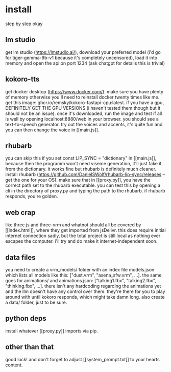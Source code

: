 # install
step by step okay

## lm studio
get lm studio (https://lmstudio.ai/), download your preferred model (i'd go for tiger-gemma-9b-v1 because it's completely uncensored), load it into memory and open the api on port 1234 (ask chatgpt for details this is trivial)

## kokoro-tts
get docker desktop (https://www.docker.com/). make sure you have plenty of memory otherwise you'll need to reinstall docker twenty times like me. get this image: ghcr.io/remsky/kokoro-fastapi-cpu:latest. if you have a gpu, DEFINITELY GET THE GPU VERSIONS (i haven't tested them though but it should not be an issue). once it's downloaded, run the image and test if all is well by opening localhost:8880/web in your browser. you should see a text-to-speech generator. try out the voices and accents, it's quite fun and you can then change the voice in [[main.js]]. 

## rhubarb
you can skip this if you set const LIP_SYNC = "dictionary" in [[main.js]], because then the programm won't need viseme generation, it'll just fake it from the dictionary. it works fine but rhubarb is definitely much cleaner.
install rhubarb (https://github.com/DanielSWolf/rhubarb-lip-sync/releases – get the one for your OS). make sure that in [[proxy.py]], you have the correct path set to the rhubarb executable. you can test this by opening a cli in the directory of proxy.py and typing the path to the rhubarb. if rhubarb responds, you're golden.

## web crap
like three.js and three-vrm and whatnot should all be covered by [[index.html]], where they get imported from jsDelivr. this does require initial internet connection sadly, but the total project is still local as nothing ever escapes the computer. i'll try and do make it internet-independent soon.

## data files
you need to create a vrm_models/ folder with an index file models.json which lists all models like this: ["dust.vrm", "asena_sfw.vrm", ...]. the same goes for animations/ and animations.json: ["talking1.fbx", "talking2.fbx", "thinking.fbx", ...]. there isn't any hardcoding regarding the animations yet and the llm doesn't have any control over them. they're there for you to play around with until kokoro responds, which might take damn long. also create a data/ folder, just to be sure. 

## python deps
install whatever [[proxy.py]] imports via pip. 

## other than that
good luck! and don't forget to adjust [[system_prompt.txt]] to your hearts content. 